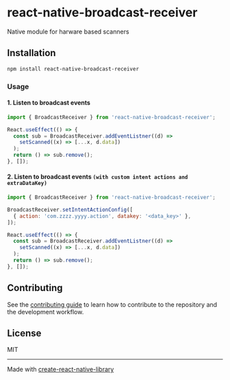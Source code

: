 # react-native-broadcast-receiver

Native module for harware based scanners

## Installation

```sh
npm install react-native-broadcast-receiver
```

### Usage

#### 1. Listen to broadcast events

```js
import { BroadcastReceiver } from 'react-native-broadcast-receiver';

React.useEffect(() => {
  const sub = BroadcastReceiver.addEventListner((d) =>
    setScanned((x) => [...x, d.data])
  );
  return () => sub.remove();
}, []);
```

#### 2. Listen to broadcast events `(with custom intent actions and extraDataKey)`

```js
import { BroadcastReceiver } from 'react-native-broadcast-receiver';

BroadcastReceiver.setIntentActionConfig([
  { action: 'com.zzzz.yyyy.action', datakey: '<data_key>' },
]);

React.useEffect(() => {
  const sub = BroadcastReceiver.addEventListner((d) =>
    setScanned((x) => [...x, d.data])
  );
  return () => sub.remove();
}, []);
```

## Contributing

See the [contributing guide](CONTRIBUTING.md) to learn how to contribute to the repository and the development workflow.

## License

MIT

---

Made with [create-react-native-library](https://github.com/callstack/react-native-builder-bob)
